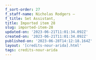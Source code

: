 ```yaml
---
f_sort-order: 27
f_staff-name: Nicholas Rodgers –
f_title: Set Assistant,
title: Imported item 28
slug: imported-item-28
updated-on: '2023-06-21T11:01:34.092Z'
created-on: '2023-06-21T11:01:34.092Z'
published-on: '2023-06-28T14:12:18.164Z'
layout: '[credits-nour-arida].html'
tags: credits-nour-arida
---
```



